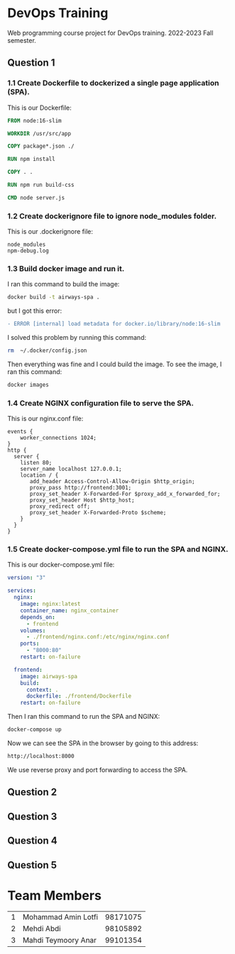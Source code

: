 # DevOps Training

Web programming course project for DevOps training. 2022-2023 Fall semester.

## Question 1

### 1.1 Create Dockerfile to dockerized a single page application (SPA).

This is our Dockerfile:

```dockerfile
FROM node:16-slim

WORKDIR /usr/src/app

COPY package*.json ./

RUN npm install

COPY . .

RUN npm run build-css

CMD node server.js
```

### 1.2 Create dockerignore file to ignore node_modules folder.

This is our .dockerignore file:

```
node_modules
npm-debug.log
```

### 1.3 Build docker image and run it.

I ran this command to build the image:

```bash
docker build -t airways-spa .
```

but I got this error:

```diff
- ERROR [internal] load metadata for docker.io/library/node:16-slim
```

I solved this problem by running this command:

```bash
rm  ~/.docker/config.json 
```

Then everything was fine and I could build the image.
To see the image, I ran this command:

```bash
docker images
```

### 1.4 Create NGINX configuration file to serve the SPA.

This is our nginx.conf file:

```nginx
events {
    worker_connections 1024;
}
http {
  server {
    listen 80;
    server_name localhost 127.0.0.1;
    location / {
       add_header Access-Control-Allow-Origin $http_origin;
       proxy_pass http://frontend:3001;
       proxy_set_header X-Forwarded-For $proxy_add_x_forwarded_for;
       proxy_set_header Host $http_host;
       proxy_redirect off;
       proxy_set_header X-Forwarded-Proto $scheme;
    }
  }
}
```

### 1.5 Create docker-compose.yml file to run the SPA and NGINX.

This is our docker-compose.yml file:

```yaml
version: "3"

services:
  nginx:
    image: nginx:latest
    container_name: nginx_container
    depends_on:
      - frontend
    volumes:
      - ./frontend/nginx.conf:/etc/nginx/nginx.conf
    ports:
      - "8000:80"
    restart: on-failure

  frontend:
    image: airways-spa
    build:
      context: .
      dockerfile: ./frontend/Dockerfile
    restart: on-failure
```
Then I ran this command to run the SPA and NGINX:

```bash
docker-compose up
```

Now we can see the SPA in the browser by going to this address:

```bash
http://localhost:8000
```

We use reverse proxy and port forwarding to access the SPA.

## Question 2

## Question 3

## Question 4

## Question 5

# Team Members

<table>
    <tr>
        <td>1</td>
        <td>Mohammad Amin Lotfi</td>
        <td>98171075</td>
    </tr>
    <tr>
        <td>2</td>
        <td>Mehdi Abdi</td>
        <td>98105892</td>
    </tr>
    <tr>
        <td>3</td>
        <td>Mahdi Teymoory Anar</td>
        <td>99101354</td>
     </tr>
</table>